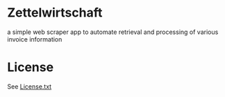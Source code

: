 # Zettelwirtschaft

a simple web scraper app to automate retrieval and processing of various invoice information

# License

See [License.txt](License.txt)
